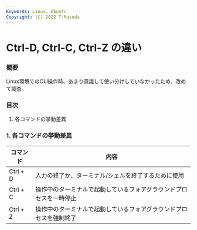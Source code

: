 ```yaml
---
Keywords: Linux, Ubuntu
Copyright: (C) 2022 T.Masuda
---
```

# Ctrl-D, Ctrl-C, Ctrl-Z の違い

### 概要
Linux環境でのCLI操作時、あまり意識して使い分けしていなかったため。改めて調査。


### 目次

1. 各コマンドの挙動差異


### 1. 各コマンドの挙動差異

| コマンド     | 内容                                |
| -------- | --------------------------------- |
| Ctrl + D | 入力の終了か、ターミナル/シェルを終了するために使用        |
| Ctrl + C | 操作中のターミナルで起動しているフォアグラウンドプロセスを一時停止 |
| Ctrl + Z | 操作中のターミナルで起動しているフォアグラウンドプロセスを強制終了 |
